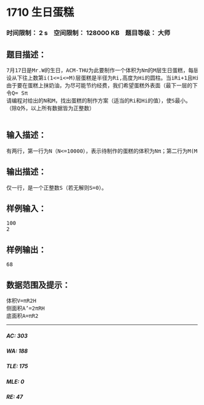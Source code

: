 # 1710 生日蛋糕   
### 时间限制： 2 s&nbsp;&nbsp;&nbsp;&nbsp;空间限制： 128000 KB&nbsp;&nbsp;&nbsp;&nbsp;题目等级： 大师  
## 题目描述：  

<pre>
7月17日是Mr.W的生日，ACM-THU为此要制作一个体积为Nπ的M层生日蛋糕，每层都是一个圆柱体。
设从下往上数第i(1<=i<=M)层蛋糕是半径为Ri,高度为Hi的圆柱。当i<M时，要求Ri>Ri+1且Hi>Hi+1。
由于要在蛋糕上抹奶油，为尽可能节约经费，我们希望蛋糕外表面（最下一层的下底面除外）的面积Q最小。
令Q= Sπ
请编程对给出的N和M，找出蛋糕的制作方案（适当的Ri和Hi的值），使S最小。
（除Q外，以上所有数据皆为正整数）

</pre>
  
  
## 输入描述：  

<pre>
有两行，第一行为N（N<=10000），表示待制作的蛋糕的体积为Nπ；第二行为M(M<=20)，表示蛋糕的层数为M。
</pre>
  
  
## 输出描述：  

<pre>
仅一行，是一个正整数S（若无解则S=0）。
</pre>
  
  
## 样例输入：  

<pre>
100  
2
</pre>
  
  
## 样例输出：  

<pre>
68
</pre>
  
  
## 数据范围及提示：  

<pre>
体积V=πR2H
侧面积A’=2πRH
底面积A=πR2
</pre>
  
  
***  

##### AC: 303  
##### WA: 188  
##### TLE: 175  
##### MLE: 0  
##### RE: 47  
